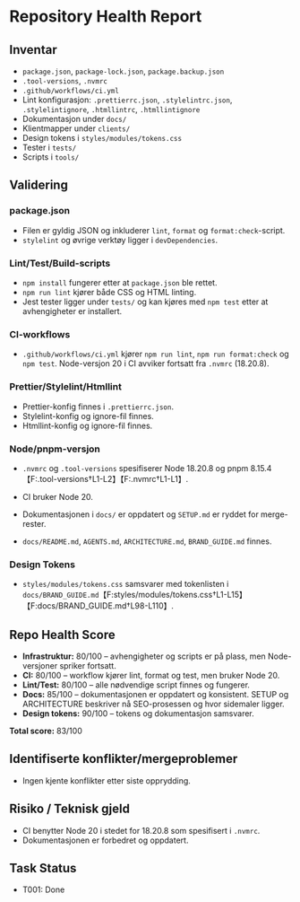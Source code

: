# Repository Health Report

## Inventar
- `package.json`, `package-lock.json`, `package.backup.json`
- `.tool-versions`, `.nvmrc`
- `.github/workflows/ci.yml`
- Lint konfigurasjon: `.prettierrc.json`, `.stylelintrc.json`, `.stylelintignore`, `.htmllintrc`, `.htmllintignore`
- Dokumentasjon under `docs/`
- Klientmapper under `clients/`
- Design tokens i `styles/modules/tokens.css`
- Tester i `tests/`
- Scripts i `tools/`

## Validering
### package.json
- Filen er gyldig JSON og inkluderer `lint`, `format` og `format:check`-script.
- `stylelint` og øvrige verktøy ligger i `devDependencies`.

### Lint/Test/Build-scripts
- `npm install` fungerer etter at `package.json` ble rettet.
- `npm run lint` kjører både CSS og HTML linting.
- Jest tester ligger under `tests/` og kan kjøres med `npm test` etter at avhengigheter er installert.

### CI-workflows
- `.github/workflows/ci.yml` kjører `npm run lint`, `npm run format:check` og `npm test`. Node-versjon 20 i CI avviker fortsatt fra `.nvmrc` (18.20.8).

### Prettier/Stylelint/Htmllint
- Prettier-konfig finnes i `.prettierrc.json`.
- Stylelint-konfig og ignore-fil finnes.
- Htmllint-konfig og ignore-fil finnes.

### Node/pnpm-versjon
- `.nvmrc` og `.tool-versions` spesifiserer Node 18.20.8 og pnpm 8.15.4【F:.tool-versions†L1-L2】【F:.nvmrc†L1-L1】.
- CI bruker Node 20.

- Dokumentasjonen i `docs/` er oppdatert og `SETUP.md` er ryddet for merge-rester.
- `docs/README.md`, `AGENTS.md`, `ARCHITECTURE.md`, `BRAND_GUIDE.md` finnes.

### Design Tokens
- `styles/modules/tokens.css` samsvarer med tokenlisten i `docs/BRAND_GUIDE.md`【F:styles/modules/tokens.css†L1-L15】【F:docs/BRAND_GUIDE.md†L98-L110】.

## Repo Health Score
- **Infrastruktur:** 80/100 – avhengigheter og scripts er på plass, men Node-versjoner spriker fortsatt.
- **CI:** 80/100 – workflow kjører lint, format og test, men bruker Node 20.
- **Lint/Test:** 80/100 – alle nødvendige script finnes og fungerer.
- **Docs:** 85/100 – dokumentasjonen er oppdatert og konsistent. SETUP og ARCHITECTURE beskriver nå SEO-prosessen og hvor sidemaler ligger.
- **Design tokens:** 90/100 – tokens og dokumentasjon samsvarer.

**Total score:** 83/100

## Identifiserte konflikter/mergeproblemer
- Ingen kjente konflikter etter siste opprydding.

## Risiko / Teknisk gjeld
- CI benytter Node 20 i stedet for 18.20.8 som spesifisert i `.nvmrc`.
- Dokumentasjonen er forbedret og oppdatert.


## Task Status
- T001: Done

